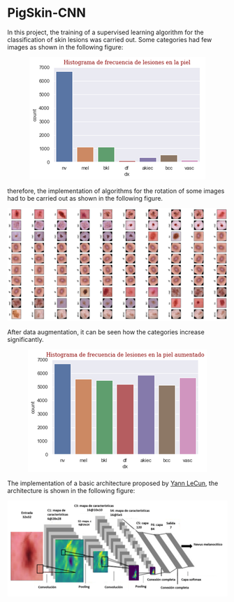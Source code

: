 # PigSkin-CNN

In this project, the training of a supervised learning algorithm for the classification of skin lesions was carried out. Some categories had few images as shown in the following figure: 

<p align='center'>
  <img src= 'https://github.com/Luisbaduy97/PigSkin-CNN/blob/master/histo_original.png'>
</p>


therefore, the implementation of algorithms for the rotation of some images had to be carried out as shown in the following figure.


<p align='center'>
  <img src= 'https://github.com/Luisbaduy97/PigSkin-CNN/blob/master/rotaciones.png'>
</p>

After data augmentation, it can be seen how the categories increase significantly.

<p align='center'>
  <img src= 'https://github.com/Luisbaduy97/PigSkin-CNN/blob/master/aumented_histogram.png'>
</p>


<p>
  The implementation of a basic architecture proposed by <a href = 'http://yann.lecun.com/exdb/publis/pdf/lecun-01a.pdf'>Yann LeCun</a>, the architecture is shown in the following figure:
</p>

<p align='center'>
  <img src= 'https://github.com/Luisbaduy97/PigSkin-CNN/blob/master/arquitectura.png'>
</p>
